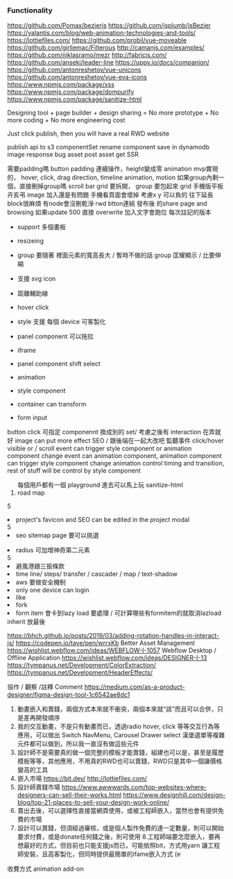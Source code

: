 ### Functionality

https://github.com/Pomax/bezierjs
https://github.com/jsplumb/jsBezier
https://yalantis.com/blog/web-animation-technologies-and-tools/
https://lottiefiles.com/
https://github.com/probil/vue-moveable
https://github.com/girliemac/Filterous
http://camanjs.com/examples/
https://github.com/niklasramo/mezr
http://fabricjs.com/
https://github.com/anseki/leader-line
https://uppy.io/docs/companion/
https://github.com/antonreshetov/vue-unicons
https://github.com/antonreshetov/vue-eva-icons
https://www.npmjs.com/package/xss
https://www.npmjs.com/package/dompurify
https://www.npmjs.com/package/sanitize-html

Designing tool + page builder + design sharing = No more prototype + No more coding + No more engineering cost

Just click publish, then you will have a real RWD website


publish api to s3
componentSet rename
component save in dynamodb
image response bug
asset post 
asset get
SSR


需要padding嗎
button padding 連續操作，height變成零
animation mvp實現的， hover, click, drag direction, timeline animation, motion
如果group內剩一個，直接刪掉group嗎
scroll bar
grid 要拆開，
group 要包起來
grid 手機版平板卉亥弔
image 加入還是有問題
手機看頁面會壞掉
考慮x y 可以負的
往下延長block很麻煩
有node會沒刪乾淨
rwd
btton連結
發布後 的share page and browsing
如果update 500 直接 overwrite
加入文字會跑位
每次註記的版本
  
- support 多個畫板  
- resizeing
- group 要隨著 裡面元素的寬高長大 / 暫時不做的話 group 匡耀顯示 / 比要伸縮
- 支援 svg icon
- 距離輔助線
- hover click
- style 支援 每個 device 可客製化
- panel component 可以拖拉

- iframe
- panel component shift select
- animation
- style component
- container can transform
- form input

button click 可指定 componennt 換成別的 set/ 考慮之後有 interaction 在弄就好
image can put more effect
SEO / 跟後端在一起大改吧
監聽事件 click/hover visible or / scroll
event can trigger style component or animation component change
event can animation component, animation component can trigger style component change
animation control timing and transition, rest of stuff will be control by style component

<ol>
每個用戶都有一個 playground 進去可以馬上玩
sanitize-html
<li>road map</li>
</ol>

5<li>project's favicon and SEO can be edited in the project modal</li>
5<li>seo sitemap page 要可以挑選</li>

<li>radius 可加增神奇第二元素</li>
5<li>避風港跟三振條款</li>
<li>time line/ steps/ transfer / cascader / map / text-shadow</li>
<li>aws 要做安全機制</li>
<li>only one device can login</li>
<li>like</li>
<li>fork</li>
<li>form item 會卡到lazy load 要處理 / 可計算哪些有formitem的就取消lazload</li>
inherit 放最後

https://bhch.github.io/posts/2019/03/adding-rotation-handles-in-interact-js/
https://codepen.io/taye/pen/wrrxKb
Better Asset Management https://wishlist.webflow.com/ideas/WEBFLOW-I-1057
Webflow Desktop / Offline Application https://wishlist.webflow.com/ideas/DESIGNER-I-13
https://tympanus.net/Development/ColorExtraction/
https://tympanus.net/Development/HeaderEffects/

協作 / 觀察 /註釋 Comment
https://medium.com/as-a-product-designer/figma-design-tool-1c6542ae8dc1



1. 動畫嵌入和賣錢，兩個方式本來就不衝突，兩個本來就“該”而且可以合併，只是差再開發順序
2. 我的交互動畫，不是只有動畫而已，透過radio hover, click 等等交互行為等應用，可以做出 Switch NavMenu, Carousel Drawer select 漢堡選單等複雜元件都可以做到，所以我一直沒有做這些元件
3. 設計師不是需要真的做一個完整的模板才能賣錢，組建也可以是，甚至是履歷模板等等，其他應用，不用真的RWD也可以賣錢，RWD只是其中一個讓價格變高的工具
4. 嵌入市場 https://bit.dev/  http://lottiefiles.com/
5. 設計師賣錢市場
https://www.awwwards.com/top-websites-where-designers-can-sell-their-works.html
https://www.designhill.com/design-blog/top-21-places-to-sell-your-design-work-online/
6. 賣出去後，可以選擇性直接當網頁使用，或被工程師嵌入，當然也會有提供免費的市場
7. 設計可以賣錢，但須經過審核，或是個人製作免費的達一定數量，則可以開始要求付費，或是donate任何錢之後，則可使用
8.工程師端要怎麼嵌入，要再想最好的方式，但目前也只能支援js而已，可能依照bit，方式用yarn 讓工程師安裝，且高客製化，但同時提供最簡單的ifame嵌入方式 (e


收費方式 animation add-on
